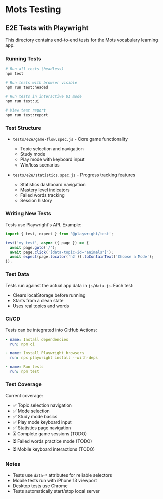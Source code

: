 # Mots Testing

## E2E Tests with Playwright

This directory contains end-to-end tests for the Mots vocabulary learning app.

### Running Tests

```bash
# Run all tests (headless)
npm test

# Run tests with browser visible
npm run test:headed

# Run tests in interactive UI mode
npm run test:ui

# View test report
npm run test:report
```

### Test Structure

- `tests/e2e/game-flow.spec.js` - Core game functionality
  - Topic selection and navigation
  - Study mode
  - Play mode with keyboard input
  - Win/loss scenarios

- `tests/e2e/statistics.spec.js` - Progress tracking features
  - Statistics dashboard navigation
  - Mastery level indicators
  - Failed words tracking
  - Session history

### Writing New Tests

Tests use Playwright's API. Example:

```javascript
import { test, expect } from '@playwright/test';

test('my test', async ({ page }) => {
  await page.goto('/');
  await page.click('[data-topic-id="animals"]');
  await expect(page.locator('h2')).toContainText('Choose a Mode');
});
```

### Test Data

Tests run against the actual app data in `js/data.js`. Each test:
- Clears localStorage before running
- Starts from a clean state
- Uses real topics and words

### CI/CD

Tests can be integrated into GitHub Actions:

```yaml
- name: Install dependencies
  run: npm ci

- name: Install Playwright browsers
  run: npx playwright install --with-deps

- name: Run tests
  run: npm test
```

### Test Coverage

Current coverage:
- ✅ Topic selection navigation
- ✅ Mode selection
- ✅ Study mode basics
- ✅ Play mode keyboard input
- ✅ Statistics page navigation
- ⏳ Complete game sessions (TODO)
- ⏳ Failed words practice mode (TODO)
- ⏳ Mobile keyboard interactions (TODO)

### Notes

- Tests use `data-*` attributes for reliable selectors
- Mobile tests run with iPhone 13 viewport
- Desktop tests use Chrome
- Tests automatically start/stop local server
